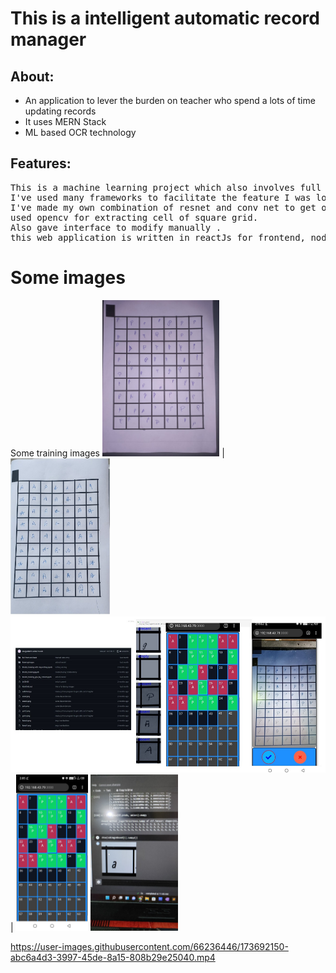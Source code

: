 <h1>This is a intelligent automatic record manager </h1>
<h2>About:</h2>
<ul>
  <li>An application to lever the burden on teacher who spend a lots of time updating records</li>
  <li>It uses MERN Stack</li>
  <li> ML based OCR technology</li>
 </ul>

<h2>Features:</h2>
<pre>
This is a machine learning project which also involves full stack web development .
I've used many frameworks to facilitate the feature I was looking for.
I've made my own combination of resnet and conv net to get optimized size and best prediction.
used opencv for extracting cell of square grid. 
Also gave interface to modify manually .
this web application is written in reactJs for frontend, nodeJs or backend and python for machine learning . 
</pre>

<h1>Some images</h1>
<figures>
  <caption>
    Some training images
  </caption>
<img src="trainingImages/priyaP.jpeg"  alt="not found" height="250px"> | <img src="trainingImages/handA.png"  alt="not found" height="250px">
  <img src="viPic/cols.jpeg"  alt="not found" height="250px"> | <img src="viPic/grid.jpeg"  alt="not found" height="250px">
  <img src="viPic/training.jpeg"  alt="not found" height="250px">
  </figures
 

  <video src="#" />


https://user-images.githubusercontent.com/66236446/173692150-abc6a4d3-3997-45de-8a15-808b29e25040.mp4

